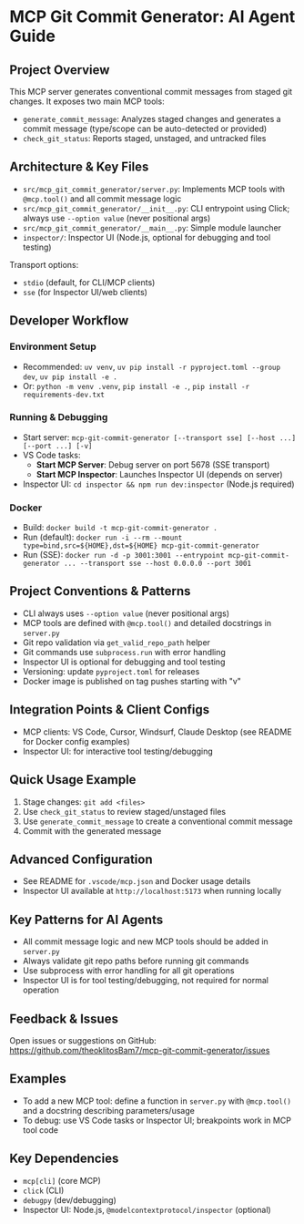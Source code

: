 # MCP Git Commit Generator: AI Agent Guide

## Project Overview

This MCP server generates conventional commit messages from staged git changes. It exposes two main MCP tools:

- `generate_commit_message`: Analyzes staged changes and generates a commit message (type/scope can be auto-detected or provided)
- `check_git_status`: Reports staged, unstaged, and untracked files

## Architecture & Key Files

- `src/mcp_git_commit_generator/server.py`: Implements MCP tools with `@mcp.tool()` and all commit message logic
- `src/mcp_git_commit_generator/__init__.py`: CLI entrypoint using Click; always use `--option value` (never positional args)
- `src/mcp_git_commit_generator/__main__.py`: Simple module launcher
- `inspector/`: Inspector UI (Node.js, optional for debugging and tool testing)

Transport options:

- `stdio` (default, for CLI/MCP clients)
- `sse` (for Inspector UI/web clients)

## Developer Workflow

### Environment Setup

- Recommended: `uv venv`, `uv pip install -r pyproject.toml --group dev`, `uv pip install -e .`
- Or: `python -m venv .venv`, `pip install -e .`, `pip install -r requirements-dev.txt`

### Running & Debugging

- Start server: `mcp-git-commit-generator [--transport sse] [--host ...] [--port ...] [-v]`
- VS Code tasks:
  - **Start MCP Server**: Debug server on port 5678 (SSE transport)
  - **Start MCP Inspector**: Launches Inspector UI (depends on server)
- Inspector UI: `cd inspector && npm run dev:inspector` (Node.js required)

### Docker

- Build: `docker build -t mcp-git-commit-generator .`
- Run (default): `docker run -i --rm --mount type=bind,src=${HOME},dst=${HOME} mcp-git-commit-generator`
- Run (SSE): `docker run -d -p 3001:3001 --entrypoint mcp-git-commit-generator ... --transport sse --host 0.0.0.0 --port 3001`

## Project Conventions & Patterns

- CLI always uses `--option value` (never positional args)
- MCP tools are defined with `@mcp.tool()` and detailed docstrings in `server.py`
- Git repo validation via `get_valid_repo_path` helper
- Git commands use `subprocess.run` with error handling
- Inspector UI is optional for debugging and tool testing
- Versioning: update `pyproject.toml` for releases
- Docker image is published on tag pushes starting with "v"

## Integration Points & Client Configs

- MCP clients: VS Code, Cursor, Windsurf, Claude Desktop (see README for Docker config examples)
- Inspector UI: for interactive tool testing/debugging

## Quick Usage Example

1. Stage changes: `git add <files>`
2. Use `check_git_status` to review staged/unstaged files
3. Use `generate_commit_message` to create a conventional commit message
4. Commit with the generated message

## Advanced Configuration

- See README for `.vscode/mcp.json` and Docker usage details
- Inspector UI available at `http://localhost:5173` when running locally

## Key Patterns for AI Agents

- All commit message logic and new MCP tools should be added in `server.py`
- Always validate git repo paths before running git commands
- Use subprocess with error handling for all git operations
- Inspector UI is for tool testing/debugging, not required for normal operation

## Feedback & Issues

Open issues or suggestions on GitHub: https://github.com/theoklitosBam7/mcp-git-commit-generator/issues

## Examples

- To add a new MCP tool: define a function in `server.py` with `@mcp.tool()` and a docstring describing parameters/usage
- To debug: use VS Code tasks or Inspector UI; breakpoints work in MCP tool code

## Key Dependencies

- `mcp[cli]` (core MCP)
- `click` (CLI)
- `debugpy` (dev/debugging)
- Inspector UI: Node.js, `@modelcontextprotocol/inspector` (optional)
